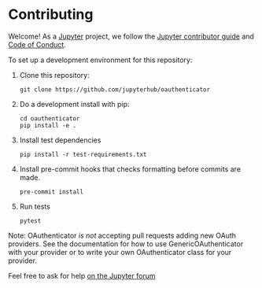 # Contributing

Welcome! As a [Jupyter](https://jupyter.org) project, we follow the [Jupyter contributor guide](https://jupyter.readthedocs.io/en/latest/contributor/content-contributor.html)
and [Code of Conduct](https://github.com/jupyter/governance/blob/master/conduct/code_of_conduct.md).

To set up a development environment for this repository:

1. Clone this repository:

   ```
   git clone https://github.com/jupyterhub/oauthenticator
   ```

2. Do a development install with pip:

   ```
   cd oauthenticator
   pip install -e .
   ```

3. Install test dependencies

   ```
   pip install -r test-requirements.txt
   ```

4. Install pre-commit hooks that checks formatting before commits are made.

   ```
   pre-commit install
   ```

5. Run tests

   ```
   pytest
   ```

Note: OAuthenticator *is not* accepting pull requests adding new OAuth providers.
See the documentation for how to use GenericOAuthenticator with your provider
or to write your own OAuthenticator class for your provider.

Feel free to ask for help [on the Jupyter forum](https://discourse.jupyter.org)
